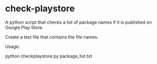 check-playstore
===============

A python script that checks a list of package names if it is published on Google Play Store.

Create a text file that contains the file names.

Usage:

python checkplaystore.py package_list.txt
